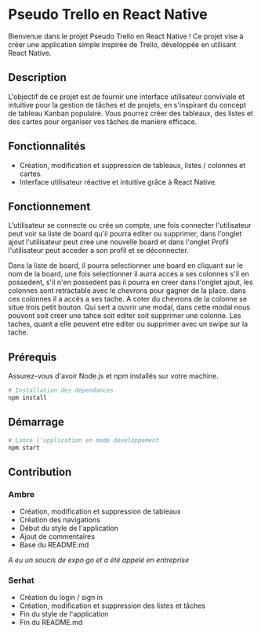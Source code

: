 # Pseudo Trello en React Native

Bienvenue dans le projet Pseudo Trello en React Native ! Ce projet vise à créer une application simple inspirée de Trello, développée en utilisant React Native.

## Description

L'objectif de ce projet est de fournir une interface utilisateur conviviale et intuitive pour la gestion de tâches et de projets, en s'inspirant du concept de tableau Kanban populaire. Vous pourrez créer des tableaux, des listes et des cartes pour organiser vos tâches de manière efficace.

## Fonctionnalités

- Création, modification et suppression de tableaux, listes / colonnes et cartes.
- Interface utilisateur réactive et intuitive grâce à React Native.

## Fonctionnement

L'utilisateur se connecte ou crée un compte, une fois connecter l'utilisateur peut voir sa liste de board qu'il pourra editer ou supprimer, dans l'onglet ajout l'utilisateur peut cree une nouvelle board et dans l'onglet Profil l'utilisateur peut acceder a son profil et se déconnecter.

Dans la liste de board, il pourra selectionner une board en cliquant sur le nom de la board, une fois selectionner il aurra acces a ses colonnes s'il en possedent, s'il n'en possedent pas il pourra en creer dans l'onglet ajout, les colonnes sont retractable avec le chevrons pour gagner de la place. dans ces colonnes il a accès a ses tache. A coter du chevrons de la colonne se situe trois petit bouton. Qui sert a ouvrir une modal, dans cette modal nous pouvont soit creer une tahce soit editer soit supprimer une colonne.
Les taches, quant a elle peuvent etre editer ou supprimer avec un swipe sur la tache.

## Prérequis

Assurez-vous d'avoir Node.js et npm installés sur votre machine.

```bash
# Installation des dépendances
npm install
```

## Démarrage

```bash
# Lance l'application en mode développement
npm start
```

## Contribution

### Ambre

- Création, modification et suppression de tableaux
- Création des navigations
- Début du style de l'application
- Ajout de commentaires
- Base du README.md

_A eu un soucis de expo go et a été appelé en entreprise_

### Serhat

- Création du login / sign in
- Création, modification et suppression des listes et tâches
- Fin du style de l'application
- Fin du README.md

